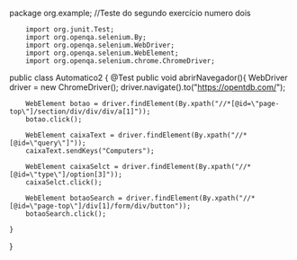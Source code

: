 package org.example;
//Teste do segundo exercício numero dois

        import org.junit.Test;
        import org.openqa.selenium.By;
        import org.openqa.selenium.WebDriver;
        import org.openqa.selenium.WebElement;
        import org.openqa.selenium.chrome.ChromeDriver;

public class Automatico2 {
    @Test
    public void abrirNavegador(){
        WebDriver driver = new ChromeDriver();
        driver.navigate().to("https://opentdb.com/");

        WebElement botao = driver.findElement(By.xpath("//*[@id=\"page-top\"]/section/div/div/div/a[1]"));
        botao.click();

        WebElement caixaText = driver.findElement(By.xpath("//*[@id=\"query\"]"));
        caixaText.sendKeys("Computers");

        WebElement caixaSelct = driver.findElement(By.xpath("//*[@id=\"type\"]/option[3]"));
        caixaSelct.click();

        WebElement botaoSearch = driver.findElement(By.xpath("//*[@id=\"page-top\"]/div[1]/form/div/button"));
        botaoSearch.click();

    }
}
